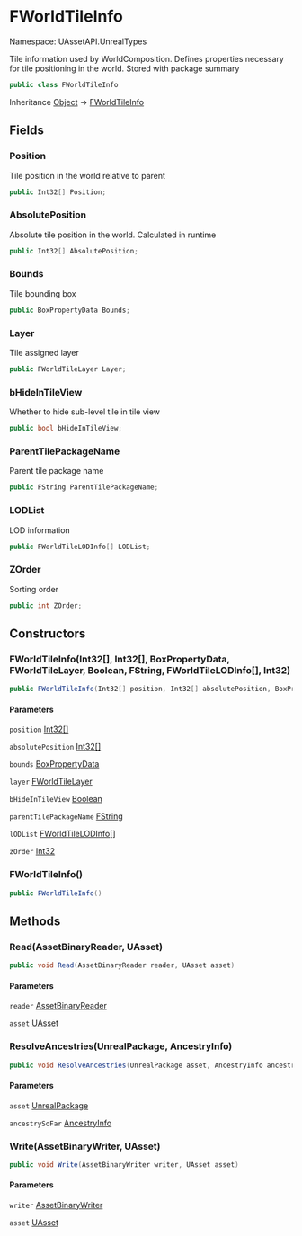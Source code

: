 # FWorldTileInfo

Namespace: UAssetAPI.UnrealTypes

Tile information used by WorldComposition.
 Defines properties necessary for tile positioning in the world. Stored with package summary

```csharp
public class FWorldTileInfo
```

Inheritance [Object](https://docs.microsoft.com/en-us/dotnet/api/system.object) → [FWorldTileInfo](./uassetapi.unrealtypes.fworldtileinfo.md)

## Fields

### **Position**

Tile position in the world relative to parent

```csharp
public Int32[] Position;
```

### **AbsolutePosition**

Absolute tile position in the world. Calculated in runtime

```csharp
public Int32[] AbsolutePosition;
```

### **Bounds**

Tile bounding box

```csharp
public BoxPropertyData Bounds;
```

### **Layer**

Tile assigned layer

```csharp
public FWorldTileLayer Layer;
```

### **bHideInTileView**

Whether to hide sub-level tile in tile view

```csharp
public bool bHideInTileView;
```

### **ParentTilePackageName**

Parent tile package name

```csharp
public FString ParentTilePackageName;
```

### **LODList**

LOD information

```csharp
public FWorldTileLODInfo[] LODList;
```

### **ZOrder**

Sorting order

```csharp
public int ZOrder;
```

## Constructors

### **FWorldTileInfo(Int32[], Int32[], BoxPropertyData, FWorldTileLayer, Boolean, FString, FWorldTileLODInfo[], Int32)**

```csharp
public FWorldTileInfo(Int32[] position, Int32[] absolutePosition, BoxPropertyData bounds, FWorldTileLayer layer, bool bHideInTileView, FString parentTilePackageName, FWorldTileLODInfo[] lODList, int zOrder)
```

#### Parameters

`position` [Int32[]](https://docs.microsoft.com/en-us/dotnet/api/system.int32)<br>

`absolutePosition` [Int32[]](https://docs.microsoft.com/en-us/dotnet/api/system.int32)<br>

`bounds` [BoxPropertyData](./uassetapi.propertytypes.structs.boxpropertydata.md)<br>

`layer` [FWorldTileLayer](./uassetapi.unrealtypes.fworldtilelayer.md)<br>

`bHideInTileView` [Boolean](https://docs.microsoft.com/en-us/dotnet/api/system.boolean)<br>

`parentTilePackageName` [FString](./uassetapi.unrealtypes.fstring.md)<br>

`lODList` [FWorldTileLODInfo[]](./uassetapi.unrealtypes.fworldtilelodinfo.md)<br>

`zOrder` [Int32](https://docs.microsoft.com/en-us/dotnet/api/system.int32)<br>

### **FWorldTileInfo()**

```csharp
public FWorldTileInfo()
```

## Methods

### **Read(AssetBinaryReader, UAsset)**

```csharp
public void Read(AssetBinaryReader reader, UAsset asset)
```

#### Parameters

`reader` [AssetBinaryReader](./uassetapi.assetbinaryreader.md)<br>

`asset` [UAsset](./uassetapi.uasset.md)<br>

### **ResolveAncestries(UnrealPackage, AncestryInfo)**

```csharp
public void ResolveAncestries(UnrealPackage asset, AncestryInfo ancestrySoFar)
```

#### Parameters

`asset` [UnrealPackage](./uassetapi.unrealpackage.md)<br>

`ancestrySoFar` [AncestryInfo](./uassetapi.propertytypes.objects.ancestryinfo.md)<br>

### **Write(AssetBinaryWriter, UAsset)**

```csharp
public void Write(AssetBinaryWriter writer, UAsset asset)
```

#### Parameters

`writer` [AssetBinaryWriter](./uassetapi.assetbinarywriter.md)<br>

`asset` [UAsset](./uassetapi.uasset.md)<br>
